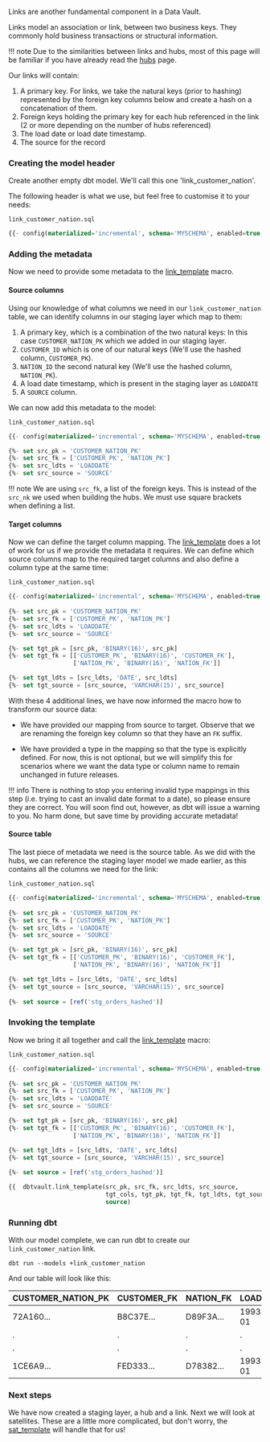 Links are another fundamental component in a Data Vault. 

Links model an association or link, between two business keys. They commonly hold business transactions or structural 
information.

!!! note
    Due to the similarities between links and hubs, most of this page will be familiar if you have already read the
    [hubs](hubs.md) page.

Our links will contain:

1. A primary key. For links, we take the natural keys (prior to hashing) represented by the foreign key columns below 
and create a hash on a concatenation of them. 
2. Foreign keys holding the primary key for each hub referenced in the link (2 or more depending on the number of hubs 
referenced) 
3. The load date or load date timestamp.
4. The source for the record

### Creating the model header

Create another empty dbt model. We'll call this one 'link_customer_nation'. 

The following header is what we use, but feel free to customise it to your needs:

```link_customer_nation.sql```
```sql
{{- config(materialized='incremental', schema='MYSCHEMA', enabled=true, tags='link') -}}

```

### Adding the metadata

Now we need to provide some metadata to the [link_template](macros.md#link_template) macro.

#### Source columns

Using our knowledge of what columns we need in our  ```link_customer_nation``` table, we can identify columns in our
staging layer which map to them:

1. A primary key, which is a combination of the two natural keys: In this case ```CUSTOMER_NATION_PK``` 
which we added in our staging layer.
2. ```CUSTOMER_ID``` which is one of our natural keys (We'll use the hashed column, ```CUSTOMER_PK```).
3. ```NATION_ID``` the second natural key (We'll use the hashed column, ```NATION_PK```).
4. A load date timestamp, which is present in the staging layer as ```LOADDATE``` 
5. A ```SOURCE``` column.

We can now add this metadata to the model:

```link_customer_nation.sql```
```sql  hl_lines="3 4 5 6"
{{- config(materialized='incremental', schema='MYSCHEMA', enabled=true, tags='link') -}}

{%- set src_pk = 'CUSTOMER_NATION_PK'                                                -%}
{%- set src_fk = ['CUSTOMER_PK', 'NATION_PK']                                        -%}
{%- set src_ldts = 'LOADDATE'                                                        -%}
{%- set src_source = 'SOURCE'                                                        -%}

```

!!! note 
    We are using ```src_fk```, a list of the foreign keys. This is instead of the ```src_nk``` 
    we used when building the hubs. We must use square brackets when defining a list.

#### Target columns

Now we can define the target column mapping. The [link_template](macros.md#link_template) does a lot of work for us if we
provide the metadata it requires. We can define which source columns map to the required target columns and also 
define a column type at the same time:

```link_customer_nation.sql```
```sql hl_lines="8 9 10 11 12 13"
{{- config(materialized='incremental', schema='MYSCHEMA', enabled=true, tags='link')        -}}
                                                                                               
{%- set src_pk = 'CUSTOMER_NATION_PK'                                                       -%}
{%- set src_fk = ['CUSTOMER_PK', 'NATION_PK']                                               -%}
{%- set src_ldts = 'LOADDATE'                                                               -%}
{%- set src_source = 'SOURCE'                                                               -%}

{%- set tgt_pk = [src_pk, 'BINARY(16)', src_pk]                                             -%}
{%- set tgt_fk = [['CUSTOMER_PK', 'BINARY(16)', 'CUSTOMER_FK'],
                  ['NATION_PK', 'BINARY(16)', 'NATION_FK']]                                 -%}

{%- set tgt_ldts = [src_ldts, 'DATE', src_ldts]                                             -%}
{%- set tgt_source = [src_source, 'VARCHAR(15)', src_source]                                -%}

```      

With these 4 additional lines, we have now informed the macro how to transform our source data:

- We have provided our mapping from source to target. Observe that we are
renaming the foreign key column so that they have an ```FK``` suffix.

- We have provided a type in the mapping so that the type is explicitly defined. For now, this is not optional, but we
will simplify this for scenarios where we want the data type or column name to remain unchanged in future releases.

!!! info
    There is nothing to stop you entering invalid type mappings in this step (i.e. trying to cast an invalid date format to a date),
    so please ensure they are correct.
    You will soon find out, however, as dbt will issue a warning to you. No harm done, but save time by providing 
    accurate metadata!

#### Source table

The last piece of metadata we need is the source table. As we did with the hubs, we can reference
the staging layer model we made earlier, as this contains all the columns we need for the link:

```link_customer_nation.sql```

```sql hl_lines="15"
{{- config(materialized='incremental', schema='MYSCHEMA', enabled=true, tags='link')        -}}
                                                                                               
{%- set src_pk = 'CUSTOMER_NATION_PK'                                                       -%}
{%- set src_fk = ['CUSTOMER_PK', 'NATION_PK']                                               -%}
{%- set src_ldts = 'LOADDATE'                                                               -%}
{%- set src_source = 'SOURCE'                                                               -%}

{%- set tgt_pk = [src_pk, 'BINARY(16)', src_pk]                                             -%}
{%- set tgt_fk = [['CUSTOMER_PK', 'BINARY(16)', 'CUSTOMER_FK'],
                  ['NATION_PK', 'BINARY(16)', 'NATION_FK']]                                 -%}

{%- set tgt_ldts = [src_ldts, 'DATE', src_ldts]                                             -%}
{%- set tgt_source = [src_source, 'VARCHAR(15)', src_source]                                -%}
                                                                                    
{%- set source = [ref('stg_orders_hashed')]                                                 -%}
```

### Invoking the template 

Now we bring it all together and call the [link_template](macros.md#link_template) macro:

```link_customer_nation.sql```
```sql hl_lines="17 18 19"
{{- config(materialized='incremental', schema='MYSCHEMA', enabled=true, tags='link')        -}}
                                                                                               
{%- set src_pk = 'CUSTOMER_NATION_PK'                                                       -%}
{%- set src_fk = ['CUSTOMER_PK', 'NATION_PK']                                               -%}
{%- set src_ldts = 'LOADDATE'                                                               -%}
{%- set src_source = 'SOURCE'                                                               -%}

{%- set tgt_pk = [src_pk, 'BINARY(16)', src_pk]                                             -%}
{%- set tgt_fk = [['CUSTOMER_PK', 'BINARY(16)', 'CUSTOMER_FK'],
                  ['NATION_PK', 'BINARY(16)', 'NATION_FK']]                                 -%}

{%- set tgt_ldts = [src_ldts, 'DATE', src_ldts]                                             -%}
{%- set tgt_source = [src_source, 'VARCHAR(15)', src_source]                                -%}
                                                                                    
{%- set source = [ref('stg_orders_hashed')]                                                 -%}

{{  dbtvault.link_template(src_pk, src_fk, src_ldts, src_source,
                           tgt_cols, tgt_pk, tgt_fk, tgt_ldts, tgt_source,
                           source)                                                           }}

```

### Running dbt

With our model complete, we can run dbt to create our ```link_customer_nation``` link.

```dbt run --models +link_customer_nation```

And our table will look like this:

| CUSTOMER_NATION_PK | CUSTOMER_FK  | NATION_FK    | LOADDATE   | SOURCE       |
| ------------------ | ------------ | ------------ | ---------- | ------------ |
| 72A160...          | B8C37E...    | D89F3A...    | 1993-01-01 | 1            |
| .                  | .            | .            | .          | .            |
| .                  | .            | .            | .          | .            |
| 1CE6A9...          | FED333...    | D78382...    | 1993-01-01 | 1            |


### Next steps

We have now created a staging layer, a hub and a link. Next we will look at satellites. 
These are a little more complicated, but don't worry, the [sat_template](macros.md#sat_template) will handle that for 
us! 

